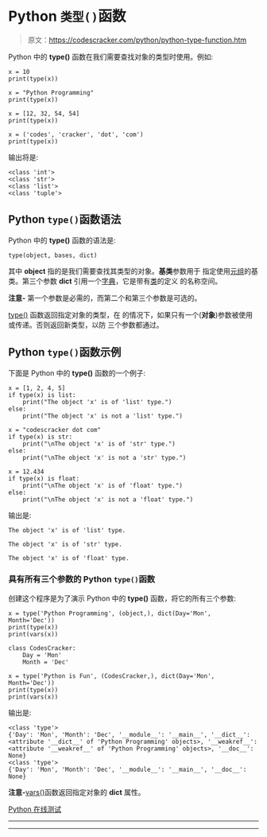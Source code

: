 # Python `类型()`函数

> 原文：<https://codescracker.com/python/python-type-function.htm>

Python 中的 **type()** 函数在我们需要查找对象的类型时使用。例如:

```
x = 10
print(type(x))

x = "Python Programming"
print(type(x))

x = [12, 32, 54, 54]
print(type(x))

x = ('codes', 'cracker', 'dot', 'com')
print(type(x))
```

输出将是:

```
<class 'int'>
<class 'str'>
<class 'list'>
<class 'tuple'>
```

## Python `type()`函数语法

Python 中的 **type()** 函数的语法是:

```
type(object, bases, dict)
```

其中 **object** 指的是我们需要查找其类型的对象。**基类**参数用于 指定使用[元组](/python/python-tuples.htm)的基类。第三个参数 **dict** 引用一个[字典](/python/python-dictionary.htm)，它是带有[类](/python/python-classes-objects.htm)的定义 的名称空间。

**注意-** 第一个参数是必需的，而第二个和第三个参数是可选的。

[type()](/python/python-type-function.htm) 函数返回指定对象的类型，在 的情况下，如果只有一个(**对象**)参数被使用或传递。否则返回新类型，以防 三个参数都通过。

## Python `type()`函数示例

下面是 Python 中的 **type()** 函数的一个例子:

```
x = [1, 2, 4, 5]
if type(x) is list:
    print("The object 'x' is of 'list' type.")
else:
    print("The object 'x' is not a 'list' type.")

x = "codescracker dot com"
if type(x) is str:
    print("\nThe object 'x' is of 'str' type.")
else:
    print("\nThe object 'x' is not a 'str' type.")

x = 12.434
if type(x) is float:
    print("\nThe object 'x' is of 'float' type.")
else:
    print("\nThe object 'x' is not a 'float' type.")
```

输出是:

```
The object 'x' is of 'list' type.

The object 'x' is of 'str' type.

The object 'x' is of 'float' type.
```

### 具有所有三个参数的 Python `type()`函数

创建这个程序是为了演示 Python 中的 **type()** 函数，将它的所有三个参数:

```
x = type('Python Programming', (object,), dict(Day='Mon', Month='Dec'))
print(type(x))
print(vars(x))

class CodesCracker:
    Day = 'Mon'
    Month = 'Dec'

x = type('Python is Fun', (CodesCracker,), dict(Day='Mon', Month='Dec'))
print(type(x))
print(vars(x))
```

输出是:

```
<class 'type'>
{'Day': 'Mon', 'Month': 'Dec', '__module__': '__main__', '__dict__': <attribute '__dict__' of 'Python Programming' objects>, '__weakref__': <attribute '__weakref__' of 'Python Programming' objects>, '__doc__': None}
<class 'type'>
{'Day': 'Mon', 'Month': 'Dec', '__module__': '__main__', '__doc__': None}
```

**注意-**[vars()](/python/python-vars-function.htm)函数返回指定对象的 **__dict__** 属性。

[Python 在线测试](/exam/showtest.php?subid=10)

* * *

* * *